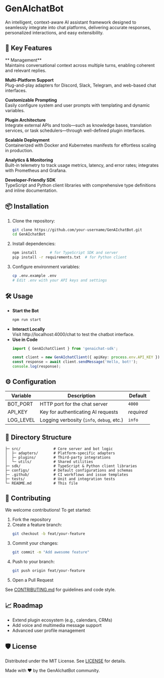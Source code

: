 # GenAIchatBot

An intelligent, context-aware AI assistant framework designed to seamlessly integrate into chat platforms, delivering accurate responses, personalized interactions, and easy extensibility.

## 🚀 Key Features

** Management**  
Maintains conversational context across multiple turns, enabling coherent and relevant replies.

**Multi-Platform Support**  
Plug-and-play adapters for Discord, Slack, Telegram, and web-based chat interfaces.

**Customizable Prompting**  
Easily configure system and user prompts with templating and dynamic variables.

**Plugin Architecture**  
Integrate external APIs and tools—such as knowledge bases, translation services, or task schedulers—through well-defined plugin interfaces.

**Scalable Deployment**  
Containerized with Docker and Kubernetes manifests for effortless scaling in production.

**Analytics & Monitoring**  
Built-in telemetry to track usage metrics, latency, and error rates; integrates with Prometheus and Grafana.

**Developer-Friendly SDK**  
TypeScript and Python client libraries with comprehensive type definitions and inline documentation.

## 📦 Installation

1. Clone the repository:  
   ```bash
   git clone https://github.com/your-username/GenAIchatBot.git
   cd GenAIchatBot
   ```
2. Install dependencies:  
   ```bash
   npm install      # for TypeScript SDK and server
   pip install -r requirements.txt  # for Python client
   ```
3. Configure environment variables:  
   ```bash
   cp .env.example .env
   # Edit .env with your API keys and settings
   ```

## 🛠️ Usage

- **Start the Bot**  
  ```bash
  npm run start
  ```
- **Interact Locally**  
  Visit http://localhost:4000/chat to test the chatbot interface.
- **Use in Code**  
  ```typescript
  import { GenAIchatClient } from 'genaichat-sdk';
  
  const client = new GenAIchatClient({ apiKey: process.env.API_KEY });
  const response = await client.sendMessage('Hello, bot!');
  console.log(response);
  ```

## ⚙️ Configuration

| Variable           | Description                             | Default    |
|--------------------|-----------------------------------------|------------|
| BOT_PORT           | HTTP port for the chat server           | `4000`     |
| API_KEY            | Key for authenticating AI requests      | *required* |
| LOG_LEVEL          | Logging verbosity (`info`, `debug`, etc.) | `info`   |

## 📂 Directory Structure

```
├─ src/               # Core server and bot logic
│  ├─ adapters/       # Platform-specific adapters
│  ├─ plugins/        # Third-party integrations
│  └─ utils/          # Shared utilities
├─ sdk/               # TypeScript & Python client libraries
├─ configs/           # Default configurations and schemas
├─ .github/           # CI workflows and issue templates
├─ tests/             # Unit and integration tests
└─ README.md          # This file
```

## 🤝 Contributing

We welcome contributions! To get started:

1. Fork the repository  
2. Create a feature branch:  
   ```bash
   git checkout -b feat/your-feature
   ```
3. Commit your changes:  
   ```bash
   git commit -m "Add awesome feature"
   ```
4. Push to your branch:  
   ```bash
   git push origin feat/your-feature
   ```
5. Open a Pull Request

See [CONTRIBUTING.md](./CONTRIBUTING.md) for guidelines and code style.

## 📈 Roadmap

- Extend plugin ecosystem (e.g., calendars, CRMs)  
- Add voice and multimedia message support  
- Advanced user profile management  

## 🛡️ License

Distributed under the MIT License. See [LICENSE](./LICENSE) for details.

Made with ❤️ by the GenAIchatBot community.
